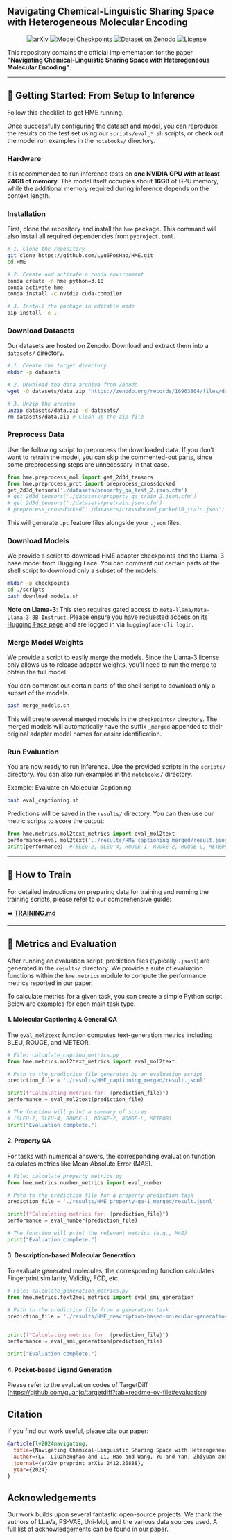 ## Navigating Chemical-Linguistic Sharing Space with Heterogeneous Molecular Encoding

<div align="center">

[![arXiv](https://img.shields.io/badge/Arxiv-2412.20888-b31b1b.svg?logo=arXiv)](https://arxiv.org/abs/2412.20888)
[![Model Checkpoints](https://img.shields.io/badge/Model-Checkpoints-blue)](https://huggingface.co/collections/GreatCaptainNemo/hme-checkpoints-6772a4b9d3a8d679c97f3bc3)
[![Dataset on Zenodo](https://img.shields.io/badge/Dataset-Zenodo-blue.svg?logo=zenodo)](https://doi.org/10.5281/zenodo.16963804)
[![License](https://img.shields.io/badge/License-Apache%202.0-yellow)](./LICENSE)

</div>

This repository contains the official implementation for the paper **"Navigating Chemical-Linguistic Sharing Space with Heterogeneous Molecular Encoding"**.


---

## 📖 Getting Started: From Setup to Inference

Follow this checklist to get HME running. 

Once successfully configuring the dataset and model, you can reproduce the results on the test set using our `scripts/eval_*.sh` scripts, or check out the model run examples in the `notebooks/` directory.

### Hardware

It is recommended to run inference tests on **one NVIDIA GPU with at least 24GB of memory**. The model itself occupies about **16GB** of GPU memory, while the additional memory required during inference depends on the context length.

### Installation

First, clone the repository and install the `hme` package. This command will also install all required dependencies from `pyproject.toml`.

```bash
# 1. Clone the repository
git clone https://github.com/Lyu6PosHao/HME.git
cd HME

# 2. Create and activate a conda environment
conda create -n hme python=3.10
conda activate hme
conda install -c nvidia cuda-compiler

# 3. Install the package in editable mode
pip install -e .
```

### Download Datasets

Our datasets are hosted on Zenodo. Download and extract them into a `datasets/` directory.

```bash
# 1. Create the target directory
mkdir -p datasets

# 2. Download the data archive from Zenodo
wget -O datasets/data.zip "https://zenodo.org/records/16963804/files/data.zip?download=1"

# 3. Unzip the archive
unzip datasets/data.zip -d datasets/
rm datasets/data.zip # Clean up the zip file
```

### Preprocess Data

Use the following script to preprocess the downloaded data. If you don’t want to retrain the model, you can skip the commented-out parts, since some preprocessing steps are unnecessary in that case.

```python
from hme.preprocess_mol import get_2d3d_tensors
from hme.preprocess_prot import preprocess_crossdocked
get_2d3d_tensors('./datasets/property_qa_test_2.json.cfm')
# get_2d3d_tensors('./datasets/property_qa_train_2.json.cfm')
# get_2d3d_tensors('./datasets/pretrain.json.cfm')
# preprocess_crossdocked('./datasets/crossdocked_pocket10_train.json')
```

This will generate `.pt` feature files alongside your `.json` files.

### Download Models

We provide a script to download HME adapter checkpoints and the Llama-3 base model from Hugging Face. You can comment out certain parts of the shell script to download only a subset of the models.

```bash
mkdir -p checkpoints
cd ./scripts
bash download_models.sh
```
**Note on Llama-3**: This step requires gated access to `meta-llama/Meta-Llama-3-8B-Instruct`. Please ensure you have requested access on its [Hugging Face page](https://huggingface.co/meta-llama/Meta-Llama-3-8B-Instruct) and are logged in via `huggingface-cli login`.

### Merge Model Weights

We provide a script to easily merge the models. Since the Llama-3 license only allows us to release adapter weights, you’ll need to run the merge to obtain the full model.

You can comment out certain parts of the shell script to download only a subset of the models.

```bash
bash merge_models.sh
```

This will create several merged models in the `checkpoints/` directory. The merged models will automatically have the suffix `_merged` appended to their original adapter model names for easier identification.

### Run Evaluation

You are now ready to run inference. Use the provided scripts in the `scripts/` directory. You can also run examples in the `notebooks/` directory.

Example: Evaluate on Molecular Captioning
```bash
bash eval_captioning.sh
```
Predictions will be saved in the `results/` directory. You can then use our metric scripts to score the output:
```python
from hme.metrics.mol2text_metrics import eval_mol2text
performance=eval_mol2text('../results/HME_captioning_merged/result.jsonl')
print(performance)  #(BLEU-2, BLEU-4, ROUGE-1, ROUGE-2, ROUGE-L, METEOR) will be printed.
```

---

## 📖 How to Train

For detailed instructions on preparing data for training and running the training scripts, please refer to our comprehensive guide:

➡️ **[TRAINING.md](TRAINING.md)**

---

## 📖 Metrics and Evaluation

After running an evaluation script, prediction files (typically `.jsonl`) are generated in the `results/` directory. We provide a suite of evaluation functions within the `hme.metrics` module to compute the performance metrics reported in our paper.


To calculate metrics for a given task, you can create a simple Python script. Below are examples for each main task type.

#### 1. Molecular Captioning & General QA

The `eval_mol2text` function computes text-generation metrics including BLEU, ROUGE, and METEOR.

```python
# File: calculate_caption_metrics.py
from hme.metrics.mol2text_metrics import eval_mol2text

# Path to the prediction file generated by an evaluation script
prediction_file = './results/HME_captioning_merged/result.jsonl'

print(f"Calculating metrics for: {prediction_file}")
performance = eval_mol2text(prediction_file)

# The function will print a summary of scores
# (BLEU-2, BLEU-4, ROUGE-1, ROUGE-2, ROUGE-L, METEOR)
print("Evaluation complete.")

```


#### 2. Property QA

For tasks with numerical answers, the corresponding evaluation function calculates metrics like Mean Absolute Error (MAE).

```python
# File: calculate_property_metrics.py
from hme.metrics.number_metrics import eval_number

# Path to the prediction file for a property prediction task
prediction_file = './results/HME_property-qa-1_merged/result.jsonl'

print(f"Calculating metrics for: {prediction_file}")
performance = eval_number(prediction_file)

# The function will print the relevant metrics (e.g., MAE)
print("Evaluation complete.")
```

#### 3. Description-based Molecular Generation

To evaluate generated molecules, the corresponding function calculates Fingerprint similarity, Validity, FCD, etc.

```python
# File: calculate_generation_metrics.py
from hme.metrics.text2mol_metrics import eval_smi_generation

# Path to the prediction file from a generation task
prediction_file = './results/HME_description-based-molecular-generation_merged/result.jsonl'


print(f"Calculating metrics for: {prediction_file}")
performance = eval_smi_generation(prediction_file)

print("Evaluation complete.")
```

#### 4. Pocket-based Ligand Generation

Please refer to the evaluation codes of TargetDiff (https://github.com/guanjq/targetdiff?tab=readme-ov-file#evaluation)


## Citation

If you find our work useful, please cite our paper:
```bibtex
@article{lv2024navigating,
  title={Navigating Chemical-Linguistic Sharing Space with Heterogeneous Molecular Encoding},
  author={Lv, Liuzhenghao and Li, Hao and Wang, Yu and Yan, Zhiyuan and Chen, Zijun and Lin, Zongying and Yuan, Li and Tian, Yonghong},
  journal={arXiv preprint arXiv:2412.20888},
  year={2024}
}
```

## Acknowledgements
Our work builds upon several fantastic open-source projects. We thank the authors of LLaVa, PS-VAE, Uni-Mol, and the various data sources used. A full list of acknowledgements can be found in our paper.
